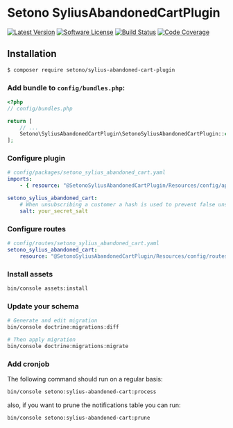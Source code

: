 # Setono SyliusAbandonedCartPlugin

[![Latest Version][ico-version]][link-packagist]
[![Software License][ico-license]](LICENSE)
[![Build Status][ico-github-actions]][link-github-actions]
[![Code Coverage][ico-code-coverage]][link-code-coverage]

## Installation

```bash
$ composer require setono/sylius-abandoned-cart-plugin
```

### Add bundle to `config/bundles.php`:

```php
<?php
// config/bundles.php

return [
    // ...
    Setono\SyliusAbandonedCartPlugin\SetonoSyliusAbandonedCartPlugin::class => ['all' => true],
];
```

### Configure plugin

```yaml
# config/packages/setono_sylius_abandoned_cart.yaml
imports:
    - { resource: "@SetonoSyliusAbandonedCartPlugin/Resources/config/app/config.yaml" }

setono_sylius_abandoned_cart:
    # When unsubscribing a customer a hash is used to prevent false unsubscribes. This hash is generated using this salt.
    salt: your_secret_salt
```

### Configure routes

```yaml
# config/routes/setono_sylius_abandoned_cart.yaml
setono_sylius_abandoned_cart:
    resource: "@SetonoSyliusAbandonedCartPlugin/Resources/config/routes.yaml"
```

### Install assets

```bash
bin/console assets:install
```

### Update your schema

```bash
# Generate and edit migration
bin/console doctrine:migrations:diff

# Then apply migration
bin/console doctrine:migrations:migrate
```

### Add cronjob

The following command should run on a regular basis:

```bash
bin/console setono:sylius-abandoned-cart:process
```

also, if you want to prune the notifications table you can run:

```bash
bin/console setono:sylius-abandoned-cart:prune
```

[ico-version]: https://poser.pugx.org/setono/sylius-abandoned-cart-plugin/v/stable
[ico-license]: https://poser.pugx.org/setono/sylius-abandoned-cart-plugin/license
[ico-github-actions]: https://github.com/Setono/SyliusAbandonedCartPlugin/workflows/build/badge.svg
[ico-code-coverage]: https://codecov.io/gh/Setono/SyliusAbandonedCartPlugin/branch/master/graph/badge.svg

[link-packagist]: https://packagist.org/packages/setono/sylius-abandoned-cart-plugin
[link-github-actions]: https://github.com/Setono/SyliusAbandonedCartPlugin/actions
[link-code-coverage]: https://codecov.io/gh/Setono/SyliusAbandonedCartPlugin
